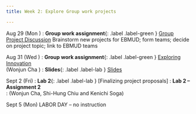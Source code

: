 ```yaml
---
title: Week 2: Explore Group work projects

---
```


Aug 29 (Mon ) 
: **Group work assignment**{: .label .label-green } [Group Project Discussion](/CivEng112/lectures/08-29)
Brainstorm new projects for EBMUD; form teams; decide on project topic; link to EBMUD teams

Aug 31 (Wed ) 
: **Group work assignment**{: .label .label-green } [Exploring Innovation ](/CivEng112/lectures/08-31)  
 (Wonjun Cha )
: **Slides**{: .label .label-lab } [Slides](https://drive.google.com/drive/folders/1YC8G-8Jwm5JhEeXOOv6lpcU11ycCJ57T)

Sept 2 (Fri) 
: **Lab 2**{: .label .label-lab } [Finalizing project proposals]
: **Lab 2 – Assignment 2**  
: (Wonjun Cha, Shi-Hung Chiu and Kenichi Soga)

Sept 5 (Mon) LABOR DAY – no instruction